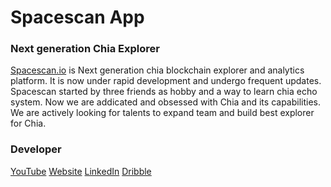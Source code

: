 # Spacescan App
### Next generation  Chia Explorer

[Spacescan.io](https://www.spacescan.io/) is Next generation chia blockchain explorer and analytics platform. It is now under rapid development and undergo frequent updates. Spacescan started by three friends as hobby and a way to learn chia echo system. Now we are addicated and obsessed with Chia and its capabilities. We are actively looking for talents to expand team and build best explorer for Chia.

### Developer
[YouTube](https://www.youtube.com/channel/UCbhnTR20ifwVL7vINXs02cA)
[Website](https://ibu-ux.web.app/)
[LinkedIn](www.linkedin.com/in/mohamedibrahim8270)
[Dribble](https://dribbble.com/Rasith02)
